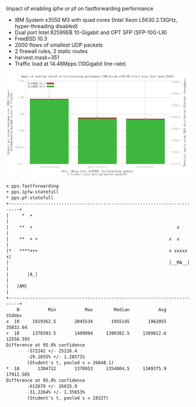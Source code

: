 Impact of enabling ipfw or pf on fastforwarding performance
  - IBM System x3550 M3 with quad cores (Intel Xeon L5630 2.13GHz, hyper-threading disabled)
  - Dual port Intel 82599EB 10-Gigabit and OPT SFP (SFP-10G-LR)
  - FreeBSD 10.3
  - 2000 flows of smallest UDP packets
  - 2 firewall rules, 2 static routes
  - harvest.mask=351
  - Traffic load at 14.48Mpps (10Gigabit line-rate)

![Impact of enabling ipfw or pf on forwarding performance on FreeBSD 10.3](graph.png)


```
x pps.fastforwarding
+ pps.ipfw-statefull
* pps.pf-statefull
+--------------------------------------------------------------------------+
|     *  +                                                                 |
|    **  +                                                       x         |
|    **  + +                                                  x  x         |
|*   ****+++                                                  x xxxxx     x|
|                                                             |__MA__|     |
|       |A_|                                                               |
|   |AM|                                                                   |
+--------------------------------------------------------------------------+
    N           Min           Max        Median           Avg        Stddev
x  10     1919362.5       2045534       1955145       1962055      35832.64
+  10     1370393.5       1409094     1390302.5     1389812.6     12556.593
Difference at 95.0% confidence
        -572242 +/- 25226.4
        -29.1655% +/- 1.28571%
        (Student's t, pooled s = 26848.1)
*  10       1304712       1370953     1354804.5     1349375.9     17912.505
Difference at 95.0% confidence
        -612679 +/- 26615.9
        -31.2264% +/- 1.35653%
        (Student's t, pooled s = 28327)
```
